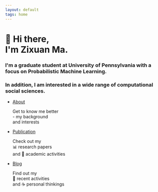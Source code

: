 ```yaml
---
layout: default
tags: home
---
```

<h1>👋 Hi there, <br> I'm Zixuan Ma.</h1>
<h3>I'm a graduate student at University of Pennsylvania with a focus on Probabilistic Machine Learning.</h3>
<h3>In addition, I am interested in a wide range of computational social sciences.</h3>
<nav>
  <ul>
    <li>
      <a href="{{ site.baseurl }}/about/">About</a>
      <p>Get to know me better <br> - my background <br> and interests</p>
    </li>
    <li>
      <a href="{{ site.baseurl }}/publications/">Publication</a>
      <p>Check out my <br> 📊 research papers <br> and 🚧 academic activities</p>
    </li>
    <li>
      <a href="{{ site.baseurl }}/blog/">Blog</a>
      <p>Find out my  <br> 👀 recent activities <br> and ☕️ personal thinkings</p>
    </li>
  </ul>
</nav>

<!-- <h3><a href="{{ site.baseurl }}/cv/">View my Resume</a></h3> -->